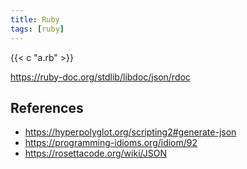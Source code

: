 ```yaml
---
title: Ruby
tags: [ruby]
---
```


{{< c "a.rb" >}}

<https://ruby-doc.org/stdlib/libdoc/json/rdoc>

## References

- <https://hyperpolyglot.org/scripting2#generate-json>
- <https://programming-idioms.org/idiom/92>
- <https://rosettacode.org/wiki/JSON>

